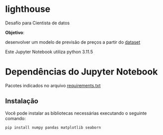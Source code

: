 # lighthouse

Desafío para Cientista de datos

**Objetivo**:

desenvolver um modelo de previsão de preços a partir do [dataset](https://github.com/alrakomala/lighthouse/blob/main/teste_indicium_precificacao.csv)

Este Jupyter Notebook utiliza python 3.11.5

# Dependências do Jupyter Notebook

Pacotes indicados no arquivo [requirements.txt](./requirements.txt) 

## Instalação

Você pode instalar as bibliotecas necessárias executando o seguinte comando:

```bash
pip install numpy pandas matplotlib seaborn